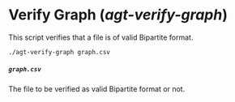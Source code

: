 # Verify Graph (*agt-verify-graph*)

This script verifies that a file is of valid Bipartite format.

```
./agt-verify-graph graph.csv
```

##### `graph.csv`

The file to be verified as valid Bipartite format or not.
